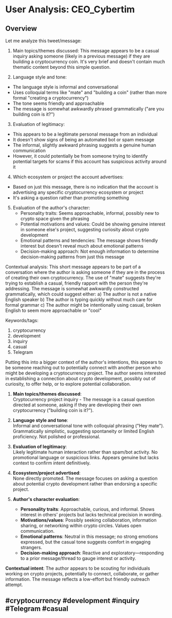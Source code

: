 # User Analysis: CEO_Cybertim

## Overview

<think>
Let me analyze this tweet/message:

1. Main topics/themes discussed:
This message appears to be a casual inquiry asking someone (likely in a previous message) if they are building a cryptocurrency coin. It's very brief and doesn't contain much thematic content beyond this simple question.

2. Language style and tone:
- The language style is informal and conversational
- Uses colloquial terms like "mate" and "building a coin" (rather than more formal "creating a cryptocurrency")
- The tone seems friendly and approachable
- The message is somewhat awkwardly phrased grammatically ("are you building coin is it?")

3. Evaluation of legitimacy:
- This appears to be a legitimate personal message from an individual
- It doesn't show signs of being an automated bot or spam message
- The informal, slightly awkward phrasing suggests a genuine human communication
- However, it could potentially be from someone trying to identify potential targets for scams if this account has suspicious activity around it

4. Which ecosystem or project the account advertises:
- Based on just this message, there is no indication that the account is advertising any specific cryptocurrency ecosystem or project
- It's asking a question rather than promoting something

5. Evaluation of the author's character:
   - Personality traits: Seems approachable, informal, possibly new to crypto space given the phrasing
   - Potential motivations and values: Could be showing genuine interest in someone else's project, suggesting curiosity about crypto development
   - Emotional patterns and tendencies: The message shows friendly interest but doesn't reveal much about emotional patterns
   - Decision-making approach: Not enough information to determine decision-making patterns from just this message

Contextual analysis:
This short message appears to be part of a conversation where the author is asking someone if they are in the process of creating their own cryptocurrency. The use of "mate" suggests they're trying to establish a casual, friendly rapport with the person they're addressing. The message is somewhat awkwardly constructed grammatically, which could suggest either:
a) The author is not a native English speaker
b) The author is typing quickly without much care for formal grammar
c) The author might be intentionally using casual, broken English to seem more approachable or "cool"

Keywords/tags:
1. cryptocurrency
2. development
3. inquiry
4. casual
5. Telegram

Putting this into a bigger context of the author's intentions, this appears to be someone reaching out to potentially connect with another person who might be developing a cryptocurrency project. The author seems interested in establishing a connection about crypto development, possibly out of curiosity, to offer help, or to explore potential collaboration.
</think>

1. **Main topics/themes discussed**:  
   Cryptocurrency project inquiry - The message is a casual question directed at someone, asking if they are developing their own cryptocurrency ("building coin is it?").

2. **Language style and tone**:  
   Informal and conversational tone with colloquial phrasing ("Hey mate"). Grammatically simplistic, suggesting spontaneity or limited English proficiency. Not polished or professional.

3. **Evaluation of legitimacy**:  
   Likely legitimate human interaction rather than spam/bot activity. No promotional language or suspicious links. Appears genuine but lacks context to confirm intent definitively.

4. **Ecosystem/project advertised**:  
   None directly promoted. The message focuses on asking a question about potential crypto development rather than endorsing a specific project.

5. **Author's character evaluation**:  
   - **Personality traits**: Approachable, curious, and informal. Shows interest in others' projects but lacks technical precision in wording.  
   - **Motivations/values**: Possibly seeking collaboration, information sharing, or networking within crypto circles. Values open communication.  
   - **Emotional patterns**: Neutral in this message; no strong emotions expressed, but the casual tone suggests comfort in engaging strangers.  
   - **Decision-making approach**: Reactive and exploratory—responding to a prior message/thread to gauge interest or activity.  

**Contextual intent**: The author appears to be scouting for individuals working on crypto projects, potentially to connect, collaborate, or gather information. The message reflects a low-effort but friendly outreach attempt.  

#cryptocurrency #development #inquiry #Telegram #casual
---
